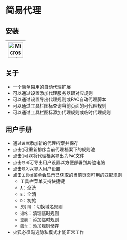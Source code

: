 # 简易代理

## 安装
| <a href="https://microsoftedge.microsoft.com/addons/detail/mdoojhdlkngkgcgkefkbmfaahpclojen"><img src="https://github.com/user-attachments/assets/755ede26-33d5-41eb-9000-9ba903886041" title="Microsoft Edge" width="48" height="48"></a> |
| - |

## 关于
- 一个简单易用的自动代理扩展
- 可以通过设置添加代理服务器跟对应规则
- 可以通过设置导出代理规则或PAC自动代理脚本
- 可以通过工具栏图标查询当前页面的可代理规则
- 可以通过工具栏图标添加代理规则或临时代理规则

## 用户手册
- 通过`设置`添加新的代理档案并保存
- 点击`🧲`可重新排序当前代理档案下的规则池
- 点击`💾`可以将代理档案导出为`PAC`文件
- 点击`导出`可导出用户设置以方便部署到其他电脑
- 点击`导入`以导入用户设置
- 点击`工具栏`菜单会显示已获取的当前页面可用的匹配规则
    - 工具栏菜单支持快捷键
    - `A`：全选
    - `E`：全清
    - `D`：初始
    - `反引号`：切换域名规则
    - `退格`：清理临时规则
    - `空额`：添加临时规则
    - `回车`：添加规则储存
- 火狐必须勾选隐私模式才能正常工作
